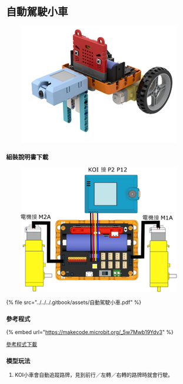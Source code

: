 # 自動駕駛小車

<figure><img src="../../../.gitbook/assets/自動駕駛小車.png" alt=""><figcaption></figcaption></figure>

### 組裝說明書下載

<figure><img src="../../../.gitbook/assets/自動駕駛小車wiring.png" alt=""><figcaption></figcaption></figure>

{% file src="../../../.gitbook/assets/自動駕駛小車.pdf" %}

### 參考程式

{% embed url="https://makecode.microbit.org/_5w7Mwb19Ydv3" %}

[參考程式下載](https://makecode.microbit.org/\_5w7Mwb19Ydv3)

### 模型玩法

1. KOI小車會自動追蹤路牌，見到前行／左轉／右轉的路牌時就會行駛。
